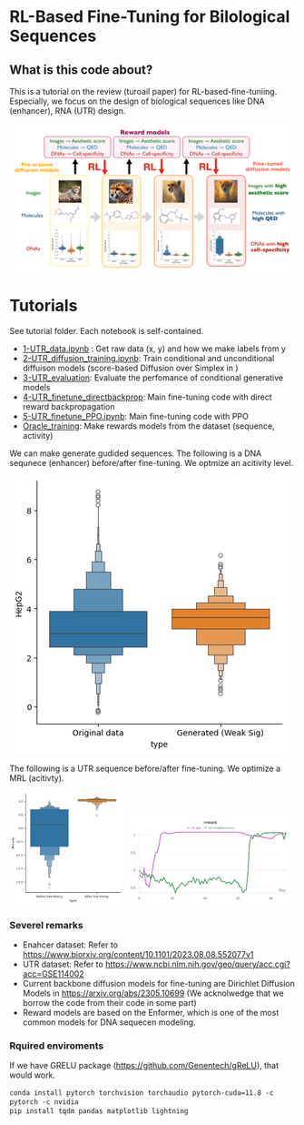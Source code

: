 # RL-Based Fine-Tuning for Bilological Sequences 


## What is this code about?  

This is a tutorial on the review (turoail paper) for RL-based-fine-tuniing.  Especially, we focus on the design of biological sequences like DNA (enhancer), RNA (UTR) design. 

![Summary](./media/summary.png)

# Tutorials

See tutorial folder. Each notebook is self-contained. 

* [1-UTR_data.ipynb](tutorials/UTR/1-UTR_data.ipynb) : Get raw data (x, y) and how we make labels from y
* [2-UTR_diffusion_training.ipynb](tutorials/UTR/2-UTR_diffusion_training.ipynb): Train conditional and unconditional diffuison models (score-based Diffusion over Simplex in )
* [3-UTR_evaluation](tutorials/UTR/3-UTR_evaluation.ipynb): Evaluate the perfomance of conditional generative models
* [4-UTR_finetune_directbackprop](tutorials/UTR/4-UTR_finetune_directbackprop.ipynb): Main fine-tuning code with direct reward backpropagation 
* [5-UTR_finetune_PPO.ipynb](tutorials//UTR/5-UTR_finetune_PPO.ipynb):  Main fine-tuning code with PPO  
* [Oracle_training](tutorials/UTR/UTR_oracle_training.ipynb): Make rewards models from the dataset (sequence, activity)

We can make generate gudided sequences. The following is a DNA sequnece (enhancer) before/after fine-tuning. We optmize an acitivity level. 

![Generated sequecnes](./media/DNA_high_output.png) 


The following is a UTR sequence before/after fine-tuning. We optimize a MRL (acitivty). 

<img src= "./media/RNA_output_high_finetune.png"  width="200"> <img src= "./media/chat_UTR.png" width="300"> 



### Severel remarks 
* Enahcer dataset: Refer to https://www.biorxiv.org/content/10.1101/2023.08.08.552077v1 
* UTR dataset: Refer to https://www.ncbi.nlm.nih.gov/geo/query/acc.cgi?acc=GSE114002
* Current backbone diffusion models for fine-tuning are Dirichlet Diffusion Models in  https://arxiv.org/abs/2305.10699 (We acknolwedge that we borrow the code from their code in some part)
* Reward models are based on the Enformer, which is one of the most common models for DNA sequecen modeling. 


### Rquired enviroments 

If we have GRELU package (https://github.com/Genentech/gReLU), that would work. 
```
conda install pytorch torchvision torchaudio pytorch-cuda=11.8 -c pytorch -c nvidia
pip install tqdm pandas matplotlib lightning
```


